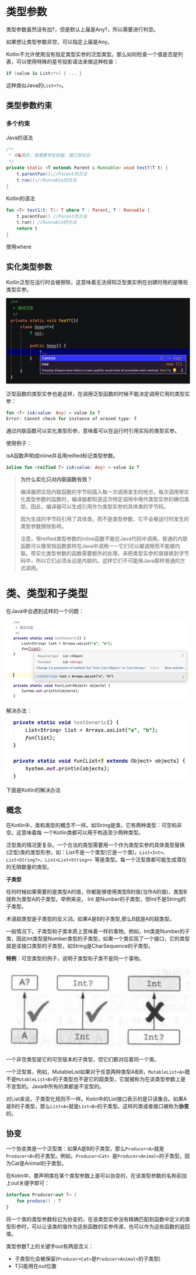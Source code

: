 # 类型参数

类型参数虽然没有加?，但是默认上届是Any?，所以需要进行判空。

如果想让类型参数非空，可以指定上届是Any。

Kotlin不允许使用没有指定类型实参的泛型类型。那么如何检查一个值是否是列表，可以使用特殊的星号投影语法来做这种检查：

```kotlin
if (value is List<*>) { ... }
```

这种类似Java的`List<?>`。

## 类型参数约束

### 多个约束

Java的语法

```java
/**
 * 用&隔开，类需要写在前面，接口写在后
 */
private static <T extends Parent & Runnable> void test7(T t) {
    t.parentFun();//Parent的方法
    t.run();//Runnable的方法
}
```

Kotlin的语法

````kotlin
fun <T> test1(t: T): T where T : Parent, T : Runnable {
    t.parentFun() //Parent的方法
    t.run() //Runnable的方法
    return t
}
````

使用where

## 实化类型参数

Kotlin泛型在运行时会被擦除，这意味着无法得知泛型类实例在创建时用的是哪些类型实参。

![2](assets/2.jpg)

泛型函数的类型实参也是这样，在调用泛型函数的时候不能决定调用它用的类型实参：

```kotlin
fun <T> isA(value: Any) = value is T
Error: Cannot check for instance of erased type: T
```

通过内联函数可以实化类型形参，意味着可以在运行时引用实际的类型实参。

使用例子：

isA函数声明成inline并且用reified标记类型参数。

```kotlin
inline fun <reified T> isA(value: Any) = value is T
```

>   **为什么实化只对内联函数有效？**
>
>   编译器把实现内联函数的字节码插入每一次调用发生的地方。每次调用带实化类型参数的函数时，编译器都知道这次特定调用中用作类型实参的确切类型。因此，编译器可以生成引用作为类型实参的具体类的字节码。
>
>   因为生成的字节码引用了具体类，而不是类型参数，它不会被运行时发生的类型参数擦除影响。
>
>   注意，带reified类型参数的inline函数不能在Java代码中调用。普通的内联函数可以像常规函数那样在Java中调用一一它们可以被调用而不能被内联。带实化类型参数的函数需要额外的处理，来把类型实参的值替换到字节码中，所以它们必须永远是内联的。这样它们不可能用Java那样普通的方式调用。

# 类、类型和子类型

在Java中会遇到这样的一个问题：

![4](assets/4.jpg)

解决办法：

![5](assets/5.jpg)

下面是Kotlin的解决办法

## 概念

在Kotlin中，类和类型的概念不一样。如String是类，它有两种类型：可空和非空。这意味着每
一个Kotlin类都可以用于构造至少两种类型。

泛型类的情况更复杂。一个合法的类型需要用一个作为类型实参的具体类型替换(泛型)类的类型形参。如：List不是一个类型(它是一个类)，`List<Int>`、`List<String?>`、`List<List<String>> `等是类型。每一个泛型类都可能生成潜在的无限数量的类型。

**子类型**

任何时候如果需要的是类型A的值，你都能够使用类型B的值(当作A的值)，类型B就称为类型A的子类型。举例来说， Int 是Number的子类型，但Int不是String的子类型。

术语超类型是子类型的反义词。如果A是B的子类型,那么B就是A的超类型。

一般情况下。子类型和子类本质上意味着一样的事物。例如，Int类是Number的子类，因此Int类型是Number类型的子类型。如果一个类实现了一个接口，它的类型就是该接口类型的子类型，如String是CharSequence的子类型。

**特例**：可空类型的例子，说明子类型和子类不是同一个事物。

![3](assets/3.jpg)

一个非空类型是它的可空版本的子类型，但它们都对应着同一个类。

一个泛型类，例如，MutableList如果对于任意两种类型A和B，`MutableList<A>`既不是`MutableList<B>`的子类型也不是它的超类型，它就被称为在该类型参数上是不变型的。Java中所有的类都是不变型的。

对List来说，子类型化规则不一样。Kotin中的List接口表示的是只读集合。如果A是B的子类型，那么`List<A>`就是`List<B>`的子类型。这样的类或者接口被称为**协变**的。

## 协变

一个协变类是一个泛型类：如果A是B的子类型，那么`Producer<A>`就是`Producer<B>`的子类型。例如，`Producer<Cat> `是`Producer<Animal>`的子类型，因为Cat是Animal的子类型。

在Kotin中，要声明类在某个类型参数上是可以协变的，在该类型参数的名称前加上out关键字即可：

```kotlin
interface Producer<out T> {
	fun produce() : T
}
```

将一个类的类型参数标记为协变的，在该类型实参没有精确匹配到函数中定义的类型形参时，可以让该类的值作为这些函数的实参传递，也可以作为这些函数的返回值。

类型参数T上的关键字out有两层含义：

-   子类型化会被保留(`Producer<Cat>`是`Producer<Animal>`的子类型)
-   T只能用在out位置